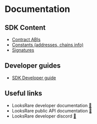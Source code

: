 # Documentation

## SDK Content

- [Contract ABIs](abis.md)
- [Constants (addresses, chains info)](constants.md)
- [Signatures](signature.md)

## Developer guides

- [SDK Developer guide](guide.md)

## Useful links

- LooksRare developer documentation [:link:](https://docs.looksrare.org/developers/welcome)
- LooksRare public API documentation [:link:](https://looksrare.github.io/api-docs)
- LooksRare developer discord [:link:](https://discord.gg/jJA4qM5dXz)
